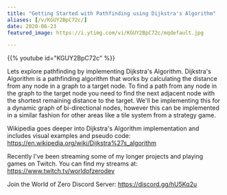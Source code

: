 ```yaml
---
title: "Getting Started with Pathfinding using Dijkstra's Algorithm"
aliases: [/v/KGUY2BpC72c/]
date: 2020-06-23
featured_image: https://i.ytimg.com/vi/KGUY2BpC72c/mqdefault.jpg

---
```


{{% youtube id="KGUY2BpC72c" %}}

Lets explore pathfinding by implementing Dijkstra's Algorithm. Dijkstra's Algorithm is a pathfinding algorithm that works by calculating the distance from any node in a graph to a target node. To find a path from any node in the graph to the target node you need to find the next adjacent node with the shortest remaining distance to the target. We'll be implementing this for a dynamic graph of bi-directional nodes, however this can be implemented in a similar fashion for other areas like a tile system from a strategy game.

Wikipedia goes deeper into Dijkstra's Algorithm implementation and includes visual examples and pseudo code: https://en.wikipedia.org/wiki/Dijkstra%27s_algorithm

Recently I've been streaming some of my longer projects and playing games on Twitch. You can find my streams at: https://www.twitch.tv/worldofzerodev

Join the World of Zero Discord Server: https://discord.gg/hU5Kq2u